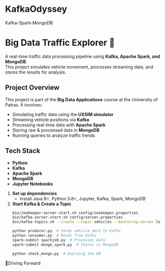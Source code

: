 # KafkaOdyssey
Kafka-Spark-MongoDB

# Big Data Traffic Explorer 🚦  

A real-time traffic data processing pipeline using **Kafka, Apache Spark, and MongoDB**.  
This project simulates vehicle movement, processes streaming data, and stores the results for analysis.  

## Project Overview  
This project is part of the **Big Data Applications** course at the University of Patras. It involves:  
- Simulating traffic data using the **UXSIM simulator**  
- Streaming vehicle positions via **Kafka**  
- Processing real-time data with **Apache Spark**  
- Storing raw & processed data in **MongoDB**  
- Running queries to analyze traffic trends  

## Tech Stack  
- **Python**  
- **Kafka**
- **Apache Spark**
- **MongoDB**
- **Jupyter Notebooks**

1. **Set up dependencies**  
   - Install Java 8+, Python 3.8+, Jupyter, Kafka, Spark, MongoDB  
2. **Start Kafka & Create a Topic**  
   ```sh
   bin/zookeeper-server-start.sh config/zookeeper.properties  
   bin/kafka-server-start.sh config/server.properties  
   bin/kafka-topics.sh --create --topic vehicles --bootstrap-server localhost:9092
   
   python producer.py  # Sends vehicle data to Kafka
   python consumer.py  # Reads from Kafka
   spark-submit sparkjob.py  # Processes data
   spark-submit mongo_spark.py  # Stores in MongoDB

   python check_mongo.py  # Querying the DB

🚦Driving Forward
